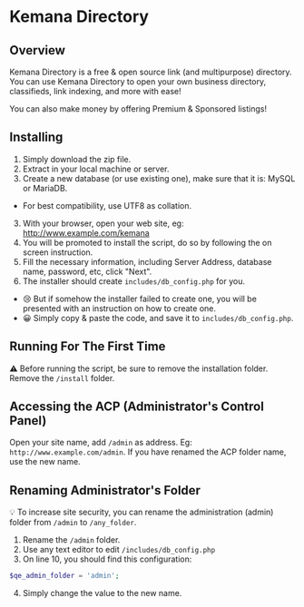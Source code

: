 # Kemana Directory

## Overview

Kemana Directory is a free & open source link (and multipurpose) directory. You can use Kemana Directory to open your own business directory, classifieds, link indexing, and more with ease!

You can also make money by offering Premium & Sponsored listings!

## Installing

1. Simply download the zip file.
2. Extract in your local machine or server.
3. Create a new database (or use existing one), make sure that it is: MySQL or MariaDB.
  - For best compatibility, use UTF8 as collation.
3. With your browser, open your web site, eg: http://www.example.com/kemana
4. You will be promoted to install the script, do so by following the on screen instruction.
5. Fill the necessary information, including Server Address, database name, password, etc, click "Next".
6. The installer should create `includes/db_config.php` for you.
  - :cry: But if somehow the installer failed to create one, you will be presented with an instruction on how to create one.
  - :grinning: Simply copy & paste the code, and save it to `includes/db_config.php`.

## Running For The First Time

:warning: Before running the script, be sure to remove the installation folder. Remove the `/install` folder.

## Accessing the ACP (Administrator's Control Panel)

Open your site name, add `/admin` as address. Eg: `http://www.example.com/admin`. If you have renamed the ACP folder name, use the new name.

## Renaming Administrator's Folder

:bulb: To increase site security, you can rename the administration (admin) folder from `/admin` to `/any_folder`.
1. Rename the `/admin` folder.
2. Use any text editor to edit `/includes/db_config.php`
3. On line 10, you should find this configuration:
```php
$qe_admin_folder = 'admin';
```
4. Simply change the value to the new name.
